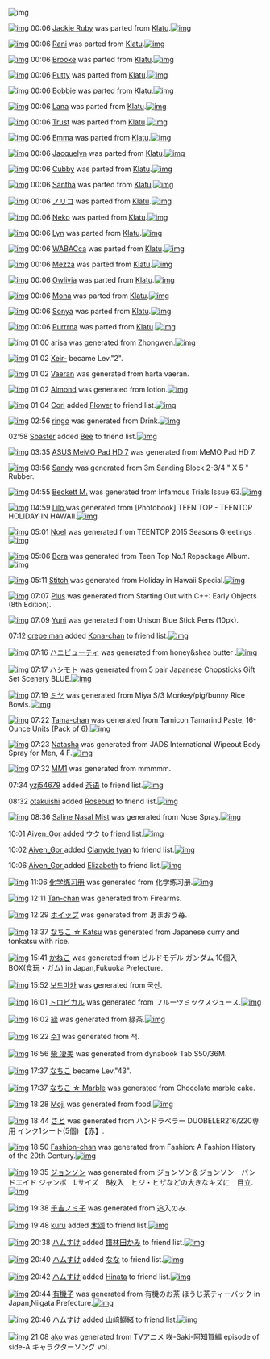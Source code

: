![img](http://gdrive-cdn.herokuapp.com/537b65a5bc09f0000721dda7/512px-barcode.png)

[![img](http://www.deviantsart.com/27tgo.png)](http://www.barcodekanojo.com/kanojo/3173847/Jackie%20Ruby) 00:06 [Jackie Ruby](http://www.barcodekanojo.com/kanojo/3173847/Jackie%20Ruby) was parted from [Klatu](http://www.barcodekanojo.com/kanojo/3173847/Jackie%20Ruby).[![img](http://www.deviantsart.com/1d20k6n.jpeg)](http://www.barcodekanojo.com/user/243243/Klatu) 

[![img](http://www.deviantsart.com/15oludt.png)](http://www.barcodekanojo.com/kanojo/3167632/Rani) 00:06 [Rani](http://www.barcodekanojo.com/kanojo/3167632/Rani) was parted from [Klatu](http://www.barcodekanojo.com/kanojo/3167632/Rani).[![img](http://www.deviantsart.com/1d20k6n.jpeg)](http://www.barcodekanojo.com/user/243243/Klatu) 

[![img](http://www.deviantsart.com/3sigqkq.png)](http://www.barcodekanojo.com/kanojo/3174670/Brooke) 00:06 [Brooke](http://www.barcodekanojo.com/kanojo/3174670/Brooke) was parted from [Klatu](http://www.barcodekanojo.com/kanojo/3174670/Brooke).[![img](http://www.deviantsart.com/1d20k6n.jpeg)](http://www.barcodekanojo.com/user/243243/Klatu) 

[![img](http://www.deviantsart.com/3fjh5ch.png)](http://www.barcodekanojo.com/kanojo/3174669/Putty) 00:06 [Putty](http://www.barcodekanojo.com/kanojo/3174669/Putty) was parted from [Klatu](http://www.barcodekanojo.com/kanojo/3174669/Putty).[![img](http://www.deviantsart.com/1d20k6n.jpeg)](http://www.barcodekanojo.com/user/243243/Klatu) 

[![img](http://www.deviantsart.com/11vp4l3.png)](http://www.barcodekanojo.com/kanojo/3183653/Bobbie) 00:06 [Bobbie](http://www.barcodekanojo.com/kanojo/3183653/Bobbie) was parted from [Klatu](http://www.barcodekanojo.com/kanojo/3183653/Bobbie).[![img](http://www.deviantsart.com/1d20k6n.jpeg)](http://www.barcodekanojo.com/user/243243/Klatu) 

[![img](http://www.deviantsart.com/2lao0h5.png)](http://www.barcodekanojo.com/kanojo/2164359/Lana) 00:06 [Lana](http://www.barcodekanojo.com/kanojo/2164359/Lana) was parted from [Klatu](http://www.barcodekanojo.com/kanojo/2164359/Lana).[![img](http://www.deviantsart.com/1d20k6n.jpeg)](http://www.barcodekanojo.com/user/243243/Klatu) 

[![img](http://www.deviantsart.com/19jgkmr.png)](http://www.barcodekanojo.com/kanojo/2955475/Trust) 00:06 [Trust](http://www.barcodekanojo.com/kanojo/2955475/Trust) was parted from [Klatu](http://www.barcodekanojo.com/kanojo/2955475/Trust).[![img](http://www.deviantsart.com/1d20k6n.jpeg)](http://www.barcodekanojo.com/user/243243/Klatu) 

[![img](http://www.deviantsart.com/3bi0js9.png)](http://www.barcodekanojo.com/kanojo/3079053/Emma) 00:06 [Emma](http://www.barcodekanojo.com/kanojo/3079053/Emma) was parted from [Klatu](http://www.barcodekanojo.com/kanojo/3079053/Emma).[![img](http://www.deviantsart.com/1d20k6n.jpeg)](http://www.barcodekanojo.com/user/243243/Klatu) 

[![img](http://www.deviantsart.com/1hmlb22.png)](http://www.barcodekanojo.com/kanojo/3062198/Jacquelyn) 00:06 [Jacquelyn](http://www.barcodekanojo.com/kanojo/3062198/Jacquelyn) was parted from [Klatu](http://www.barcodekanojo.com/kanojo/3062198/Jacquelyn).[![img](http://www.deviantsart.com/1d20k6n.jpeg)](http://www.barcodekanojo.com/user/243243/Klatu) 

[![img](http://www.deviantsart.com/2vhp3t1.png)](http://www.barcodekanojo.com/kanojo/3082186/Cubby) 00:06 [Cubby](http://www.barcodekanojo.com/kanojo/3082186/Cubby) was parted from [Klatu](http://www.barcodekanojo.com/kanojo/3082186/Cubby).[![img](http://www.deviantsart.com/1d20k6n.jpeg)](http://www.barcodekanojo.com/user/243243/Klatu) 

[![img](http://www.deviantsart.com/ggtp2e.png)](http://www.barcodekanojo.com/kanojo/2254089/Santha) 00:06 [Santha](http://www.barcodekanojo.com/kanojo/2254089/Santha) was parted from [Klatu](http://www.barcodekanojo.com/kanojo/2254089/Santha).[![img](http://www.deviantsart.com/1d20k6n.jpeg)](http://www.barcodekanojo.com/user/243243/Klatu) 

[![img](http://www.deviantsart.com/19hi77d.png)](http://www.barcodekanojo.com/kanojo/2941769/%E3%83%8E%E3%83%AA%E3%82%B3) 00:06 [ノリコ](http://www.barcodekanojo.com/kanojo/2941769/%E3%83%8E%E3%83%AA%E3%82%B3) was parted from [Klatu](http://www.barcodekanojo.com/kanojo/2941769/%E3%83%8E%E3%83%AA%E3%82%B3).[![img](http://www.deviantsart.com/1d20k6n.jpeg)](http://www.barcodekanojo.com/user/243243/Klatu) 

[![img](http://www.deviantsart.com/3gaiaqj.png)](http://www.barcodekanojo.com/kanojo/2939207/Neko) 00:06 [Neko](http://www.barcodekanojo.com/kanojo/2939207/Neko) was parted from [Klatu](http://www.barcodekanojo.com/kanojo/2939207/Neko).[![img](http://www.deviantsart.com/1d20k6n.jpeg)](http://www.barcodekanojo.com/user/243243/Klatu) 

[![img](http://www.deviantsart.com/2g0maho.png)](http://www.barcodekanojo.com/kanojo/3173036/Lyn) 00:06 [Lyn](http://www.barcodekanojo.com/kanojo/3173036/Lyn) was parted from [Klatu](http://www.barcodekanojo.com/kanojo/3173036/Lyn).[![img](http://www.deviantsart.com/1d20k6n.jpeg)](http://www.barcodekanojo.com/user/243243/Klatu) 

[![img](http://www.deviantsart.com/310udc6.png)](http://www.barcodekanojo.com/kanojo/3183658/WABACca) 00:06 [WABACca](http://www.barcodekanojo.com/kanojo/3183658/WABACca) was parted from [Klatu](http://www.barcodekanojo.com/kanojo/3183658/WABACca).[![img](http://www.deviantsart.com/1d20k6n.jpeg)](http://www.barcodekanojo.com/user/243243/Klatu) 

[![img](http://www.deviantsart.com/35chg66.png)](http://www.barcodekanojo.com/kanojo/3174668/Mezza) 00:06 [Mezza](http://www.barcodekanojo.com/kanojo/3174668/Mezza) was parted from [Klatu](http://www.barcodekanojo.com/kanojo/3174668/Mezza).[![img](http://www.deviantsart.com/1d20k6n.jpeg)](http://www.barcodekanojo.com/user/243243/Klatu) 

[![img](http://www.deviantsart.com/2v48j49.png)](http://www.barcodekanojo.com/kanojo/3178957/Owlivia) 00:06 [Owlivia](http://www.barcodekanojo.com/kanojo/3178957/Owlivia) was parted from [Klatu](http://www.barcodekanojo.com/kanojo/3178957/Owlivia).[![img](http://www.deviantsart.com/1d20k6n.jpeg)](http://www.barcodekanojo.com/user/243243/Klatu) 

[![img](http://www.deviantsart.com/2uo9ddi.png)](http://www.barcodekanojo.com/kanojo/3173848/Mona) 00:06 [Mona](http://www.barcodekanojo.com/kanojo/3173848/Mona) was parted from [Klatu](http://www.barcodekanojo.com/kanojo/3173848/Mona).[![img](http://www.deviantsart.com/1d20k6n.jpeg)](http://www.barcodekanojo.com/user/243243/Klatu) 

[![img](http://www.deviantsart.com/7hv26h.png)](http://www.barcodekanojo.com/kanojo/3179598/Sonya) 00:06 [Sonya](http://www.barcodekanojo.com/kanojo/3179598/Sonya) was parted from [Klatu](http://www.barcodekanojo.com/kanojo/3179598/Sonya).[![img](http://www.deviantsart.com/1d20k6n.jpeg)](http://www.barcodekanojo.com/user/243243/Klatu) 

[![img](http://www.deviantsart.com/1pk9j95.png)](http://www.barcodekanojo.com/kanojo/3174671/Purrrna) 00:06 [Purrrna](http://www.barcodekanojo.com/kanojo/3174671/Purrrna) was parted from [Klatu](http://www.barcodekanojo.com/kanojo/3174671/Purrrna).[![img](http://www.deviantsart.com/1d20k6n.jpeg)](http://www.barcodekanojo.com/user/243243/Klatu) 

[![img](http://www.deviantsart.com/jumrg6.png)](http://www.barcodekanojo.com/kanojo/3191987/arisa) 01:00 [arisa](http://www.barcodekanojo.com/kanojo/3191987/arisa) was generated from Zhongwen.[![img](http://www.deviantsart.com/2thhrje.jpeg)](http://www.barcodekanojo.com/product_images/barcode/6016676/1421942392/50x50xZhongwen.jpg,qw=88,ah=88.pagespeed.ic.DLOM184dMU.jpg) 

[![img](http://www.deviantsart.com/15ud2c1.jpeg)](http://www.barcodekanojo.com/user/442587/Xeir-) 01:02 [Xeir-](http://www.barcodekanojo.com/user/442587/Xeir-) became Lev."2".

[![img](http://www.deviantsart.com/v1pa8o.png)](http://www.barcodekanojo.com/kanojo/3191988/Vaeran) 01:02 [Vaeran](http://www.barcodekanojo.com/kanojo/3191988/Vaeran) was generated from harta vaeran.

[![img](http://www.deviantsart.com/1v5lvrc.png)](http://www.barcodekanojo.com/kanojo/3191989/Almond) 01:02 [Almond](http://www.barcodekanojo.com/kanojo/3191989/Almond) was generated from lotion.[![img](http://www.deviantsart.com/3tlj9p7.jpeg)](http://www.barcodekanojo.com/product_images/barcode/6016678/1421942538/lotion.jpg) 

[![img](http://www.deviantsart.com/3hin853.jpeg)](http://www.barcodekanojo.com/user/377874/Cori) 01:04 [Cori](http://www.barcodekanojo.com/user/377874/Cori) added [Flower](http://www.barcodekanojo.com/kanojo/1454565/Flower) to friend list.[![img](http://www.deviantsart.com/224ic2p.png)](http://www.barcodekanojo.com/kanojo/1454565/Flower) 

[![img](http://www.deviantsart.com/2vlc56r.png)](http://www.barcodekanojo.com/kanojo/3191990/ringo) 02:56 [ringo](http://www.barcodekanojo.com/kanojo/3191990/ringo) was generated from Drink.[![img](http://www.deviantsart.com/3b4h8r5.jpeg)](http://www.barcodekanojo.com/product_images/barcode/6016680/1421949314/Drink.jpg) 

02:58 [Sbaster](http://www.barcodekanojo.com/user/457243/Sbaster) added [Bee](http://www.barcodekanojo.com/kanojo/2631580/Bee) to friend list.[![img](http://www.deviantsart.com/t4cj8a.png)](http://www.barcodekanojo.com/kanojo/2631580/Bee) 

[![img](http://www.deviantsart.com/2848fsd.png)](http://www.barcodekanojo.com/kanojo/3191991/ASUS%20MeMO%20Pad%20HD%207) 03:35 [ASUS MeMO Pad HD 7](http://www.barcodekanojo.com/kanojo/3191991/ASUS%20MeMO%20Pad%20HD%207) was generated from MeMO Pad HD 7.

[![img](http://www.deviantsart.com/tmqj0q.png)](http://www.barcodekanojo.com/kanojo/3191992/Sandy) 03:56 [Sandy](http://www.barcodekanojo.com/kanojo/3191992/Sandy) was generated from 3m Sanding Block 2-3/4 " X 5 " Rubber.

[![img](http://www.deviantsart.com/2dhojo8.png)](http://www.barcodekanojo.com/kanojo/3191993/Beckett%20M.) 04:55 [Beckett M.](http://www.barcodekanojo.com/kanojo/3191993/Beckett%20M.) was generated from Infamous Trials Issue 63.[![img](http://www.deviantsart.com/10pdv6k.jpeg)](http://www.barcodekanojo.com/product_images/barcode/6016684/1421956486/Infamous%20Trials%20Issue%2063.jpg) 

[![img](http://www.deviantsart.com/u2lfhh.png)](http://www.barcodekanojo.com/kanojo/3191994/Lilo%20) 04:59 [Lilo ](http://www.barcodekanojo.com/kanojo/3191994/Lilo%20) was generated from [Photobook] TEEN TOP - TEENTOP HOLIDAY IN HAWAII.[![img](http://www.deviantsart.com/360aa20.jpeg)](http://www.barcodekanojo.com/product_images/barcode/6016685/1421956703/50x50x,P5BPhotobook,P5D,P20TEEN,P20TOP,P20-,P20TEENTOP,P20HOLIDAY,P20IN,P20HAWAII.jpg,qw=88,ah=88.pagespeed.ic.mcP3k_Mx_o.jpg) 

[![img](http://www.deviantsart.com/3uql9sl.png)](http://www.barcodekanojo.com/kanojo/3191995/Noel) 05:01 [Noel](http://www.barcodekanojo.com/kanojo/3191995/Noel) was generated from TEENTOP 2015 Seasons Greetings .[![img](http://www.deviantsart.com/gmg066.jpeg)](http://www.barcodekanojo.com/product_images/barcode/6016686/1421956839/50x50xTEENTOP,P202015,P20Seasons,P20Greetings,P20.jpg,qw=88,ah=88.pagespeed.ic.-OpIcJQh0K.jpg) 

[![img](http://www.deviantsart.com/3prc2iq.png)](http://www.barcodekanojo.com/kanojo/3191996/Bora) 05:06 [Bora](http://www.barcodekanojo.com/kanojo/3191996/Bora) was generated from Teen Top No.1 Repackage Album.[![img](http://www.deviantsart.com/2qov4nu.jpeg)](http://www.barcodekanojo.com/product_images/barcode/6016687/1421957114/Teen%20Top%20No.1%20Repackage%20Album.jpg) 

[![img](http://www.deviantsart.com/12rhrl3.png)](http://www.barcodekanojo.com/kanojo/3191997/Stitch) 05:11 [Stitch](http://www.barcodekanojo.com/kanojo/3191997/Stitch) was generated from Holiday in Hawaii Special.[![img](http://www.deviantsart.com/11ia96m.jpeg)](http://www.barcodekanojo.com/product_images/barcode/6016688/1421957468/50x50xHoliday,P20in,P20Hawaii,P20Special.jpg,qw=88,ah=88.pagespeed.ic.4PJzF7z1Or.jpg) 

[![img](http://www.deviantsart.com/1fgmb7.png)](http://www.barcodekanojo.com/kanojo/3191998/Plus) 07:07 [Plus](http://www.barcodekanojo.com/kanojo/3191998/Plus) was generated from Starting Out with C++: Early Objects (8th Edition).

[![img](http://www.deviantsart.com/6o20e7.png)](http://www.barcodekanojo.com/kanojo/3191999/Yuni) 07:09 [Yuni](http://www.barcodekanojo.com/kanojo/3191999/Yuni) was generated from Unison Blue Stick Pens (10pk).

07:12 [crepe man](http://www.barcodekanojo.com/user/441787/crepe%20man) added [Kona-chan](http://www.barcodekanojo.com/kanojo/433547/Kona-chan) to friend list.[![img](http://www.deviantsart.com/3hvd2mc.png)](http://www.barcodekanojo.com/kanojo/433547/Kona-chan) 

[![img](http://www.deviantsart.com/1d6imaq.png)](http://www.barcodekanojo.com/kanojo/3192000/%E3%83%8F%E3%83%8B%E3%83%93%E3%83%A5%E3%83%BC%E3%83%86%E3%82%A3) 07:16 [ハニビューティ](http://www.barcodekanojo.com/kanojo/3192000/%E3%83%8F%E3%83%8B%E3%83%93%E3%83%A5%E3%83%BC%E3%83%86%E3%82%A3) was generated from honey&amp;shea butter .[![img](http://www.deviantsart.com/1qr20ts.jpeg)](http://www.barcodekanojo.com/product_images/barcode/6016692/1421964946/honey%26shea%20butter%20.jpg) 

[![img](http://www.deviantsart.com/2jlfhvk.png)](http://www.barcodekanojo.com/kanojo/3192001/%E3%83%8F%E3%82%B7%E3%83%A2%E3%83%88) 07:17 [ハシモト](http://www.barcodekanojo.com/kanojo/3192001/%E3%83%8F%E3%82%B7%E3%83%A2%E3%83%88) was generated from 5 pair Japanese Chopsticks Gift Set Scenery BLUE.[![img](http://www.deviantsart.com/2vkl09j.jpeg)](http://www.barcodekanojo.com/product_images/barcode/6016693/1421964991/5%20pair%20Japanese%20Chopsticks%20Gift%20Set%20Scenery%20BLUE.jpg) 

[![img](http://www.deviantsart.com/11usnbh.png)](http://www.barcodekanojo.com/kanojo/3192002/%E3%83%9F%E3%83%A4) 07:19 [ミヤ](http://www.barcodekanojo.com/kanojo/3192002/%E3%83%9F%E3%83%A4) was generated from Miya S/3 Monkey/pig/bunny Rice Bowls.[![img](http://www.deviantsart.com/28r69dg.jpeg)](http://www.barcodekanojo.com/product_images/barcode/6016694/1421965116/Miya%20S%2F3%20Monkey%2Fpig%2Fbunny%20Rice%20Bowls.jpg) 

[![img](http://www.deviantsart.com/383rjfi.png)](http://www.barcodekanojo.com/kanojo/3192003/Tama-chan) 07:22 [Tama-chan](http://www.barcodekanojo.com/kanojo/3192003/Tama-chan) was generated from Tamicon Tamarind Paste, 16-Ounce Units (Pack of 6).[![img](http://www.deviantsart.com/17h2q2g.jpeg)](http://www.barcodekanojo.com/product_images/barcode/6016695/1421965286/Tamicon%20Tamarind%20Paste%2C%2016-Ounce%20Units%20%28Pack%20of%206%29.jpg) 

[![img](http://www.deviantsart.com/1lmeq2j.png)](http://www.barcodekanojo.com/kanojo/3192004/Natasha) 07:23 [Natasha](http://www.barcodekanojo.com/kanojo/3192004/Natasha) was generated from JADS International Wipeout Body Spray for Men, 4 F.[![img](http://www.deviantsart.com/3i6sa4i.jpeg)](http://www.barcodekanojo.com/product_images/barcode/6016696/1421965380/JADS%20International%20Wipeout%20Body%20Spray%20for%20Men%2C%204%20F.jpg) 

[![img](http://www.deviantsart.com/3850eha.png)](http://www.barcodekanojo.com/kanojo/3192005/MM1) 07:32 [MM1](http://www.barcodekanojo.com/kanojo/3192005/MM1) was generated from mmmmm.

07:34 [yzj54679](http://www.barcodekanojo.com/user/499825/yzj54679) added [茶语](http://www.barcodekanojo.com/kanojo/215048/%E8%8C%B6%E8%AF%AD) to friend list.[![img](http://www.deviantsart.com/emdjvd.png)](http://www.barcodekanojo.com/kanojo/215048/%E8%8C%B6%E8%AF%AD) 

08:32 [otakuishi](http://www.barcodekanojo.com/user/499826/otakuishi) added [Rosebud](http://www.barcodekanojo.com/kanojo/28385/Rosebud) to friend list.[![img](http://www.deviantsart.com/4bdcns.png)](http://www.barcodekanojo.com/kanojo/28385/Rosebud) 

[![img](http://www.deviantsart.com/1jfoam7.png)](http://www.barcodekanojo.com/kanojo/3192006/Saline%20Nasal%20Mist) 08:36 [Saline Nasal Mist](http://www.barcodekanojo.com/kanojo/3192006/Saline%20Nasal%20Mist) was generated from Nose Spray.[![img](http://www.deviantsart.com/12saitf.jpeg)](http://www.barcodekanojo.com/product_images/barcode/6016700/1421969745/50x50xNose,P20Spray.jpg,qw=88,ah=88.pagespeed.ic.URBOBNbGbs.jpg) 

10:01 [Aiven_Gor ](http://www.barcodekanojo.com/user/499827/Aiven_Gor%20) added [ウク](http://www.barcodekanojo.com/kanojo/2399102/%E3%82%A6%E3%82%AF) to friend list.[![img](http://www.deviantsart.com/1tc4shu.png)](http://www.barcodekanojo.com/kanojo/2399102/%E3%82%A6%E3%82%AF) 

10:02 [Aiven_Gor ](http://www.barcodekanojo.com/user/499827/Aiven_Gor%20) added [Cianyde tyan](http://www.barcodekanojo.com/kanojo/2554983/Cianyde%20tyan) to friend list.[![img](http://www.deviantsart.com/7thjl4.png)](http://www.barcodekanojo.com/kanojo/2554983/Cianyde%20tyan) 

10:06 [Aiven_Gor ](http://www.barcodekanojo.com/user/499827/Aiven_Gor%20) added [Elizabeth](http://www.barcodekanojo.com/kanojo/628558/Elizabeth) to friend list.[![img](http://www.deviantsart.com/3bks4p8.png)](http://www.barcodekanojo.com/kanojo/628558/Elizabeth) 

[![img](http://www.deviantsart.com/3cid9kk.png)](http://www.barcodekanojo.com/kanojo/3192007/%E5%8C%96%E5%AD%A6%E7%BB%83%E4%B9%A0%E5%86%8C) 11:06 [化学练习册](http://www.barcodekanojo.com/kanojo/3192007/%E5%8C%96%E5%AD%A6%E7%BB%83%E4%B9%A0%E5%86%8C) was generated from 化学练习册.[![img](http://www.deviantsart.com/17st8j0.jpeg)](http://www.barcodekanojo.com/product_images/barcode/6016704/1421978758/50x50x,PE5,P8C,P96,PE5,PAD,PA6,PE7,PBB,P83,PE4,PB9,PA0,PE5,P86,P8C.jpg,qw=88,ah=88.pagespeed.ic.a8SSGaNvcg.jpg) 

[![img](http://www.deviantsart.com/p7r83.png)](http://www.barcodekanojo.com/kanojo/3192008/Tan-chan) 12:11 [Tan-chan](http://www.barcodekanojo.com/kanojo/3192008/Tan-chan) was generated from Firearms.

[![img](http://www.deviantsart.com/2v7608m.png)](http://www.barcodekanojo.com/kanojo/3192009/%E3%83%9B%E3%82%A4%E3%83%83%E3%83%97) 12:29 [ホイップ](http://www.barcodekanojo.com/kanojo/3192009/%E3%83%9B%E3%82%A4%E3%83%83%E3%83%97) was generated from あまおう苺.

[![img](http://www.deviantsart.com/2hb8074.png)](http://www.barcodekanojo.com/kanojo/3192010/%E3%81%AA%E3%81%A1%E3%81%93%20%E2%98%86%20Katsu) 13:37 [なちこ ☆ Katsu](http://www.barcodekanojo.com/kanojo/3192010/%E3%81%AA%E3%81%A1%E3%81%93%20%E2%98%86%20Katsu) was generated from Japanese curry and tonkatsu with rice.

[![img](http://www.deviantsart.com/1rvkdo5.png)](http://www.barcodekanojo.com/kanojo/3192011/%E3%81%8B%E3%81%AD%E3%81%93) 15:41 [かねこ](http://www.barcodekanojo.com/kanojo/3192011/%E3%81%8B%E3%81%AD%E3%81%93) was generated from ビルドモデル ガンダム 10個入 BOX(食玩・ガム) in Japan,Fukuoka Prefecture.

[![img](http://www.deviantsart.com/3fespil.png)](http://www.barcodekanojo.com/kanojo/3192012/%EB%B3%B4%EB%93%9C%EB%A7%88%EC%B9%B4) 15:52 [보드마카](http://www.barcodekanojo.com/kanojo/3192012/%EB%B3%B4%EB%93%9C%EB%A7%88%EC%B9%B4) was generated from 국산.

[![img](http://www.deviantsart.com/27ehrrn.png)](http://www.barcodekanojo.com/kanojo/3192013/%E3%83%88%E3%83%AD%E3%83%94%E3%82%AB%E3%83%AB) 16:01 [トロピカル](http://www.barcodekanojo.com/kanojo/3192013/%E3%83%88%E3%83%AD%E3%83%94%E3%82%AB%E3%83%AB) was generated from フルーツミックスジュース.[![img](http://www.deviantsart.com/1k2c35n.jpeg)](http://www.barcodekanojo.com/product_images/barcode/6016710/1421996425/%E3%83%95%E3%83%AB%E3%83%BC%E3%83%84%E3%83%9F%E3%83%83%E3%82%AF%E3%82%B9%E3%82%B8%E3%83%A5%E3%83%BC%E3%82%B9.jpg) 

[![img](http://www.deviantsart.com/3k1rtcr.png)](http://www.barcodekanojo.com/kanojo/3192014/%E7%B7%91) 16:02 [緑](http://www.barcodekanojo.com/kanojo/3192014/%E7%B7%91) was generated from 緑茶.[![img](http://www.deviantsart.com/615s87.jpeg)](http://www.barcodekanojo.com/product_images/barcode/2817609/1421996556/%E7%B7%91%E8%8C%B6.jpg) 

[![img](http://www.deviantsart.com/2s10nfr.png)](http://www.barcodekanojo.com/kanojo/3192015/%EC%88%981) 16:22 [수1](http://www.barcodekanojo.com/kanojo/3192015/%EC%88%981) was generated from 책.

[![img](http://www.deviantsart.com/tkhsr5.png)](http://www.barcodekanojo.com/kanojo/3192016/%E6%9F%B4%20%E5%87%84%E7%BE%8E) 16:56 [柴 凄美](http://www.barcodekanojo.com/kanojo/3192016/%E6%9F%B4%20%E5%87%84%E7%BE%8E) was generated from dynabook Tab S50/36M.

[![img](http://www.deviantsart.com/1lb4fit.jpeg)](http://www.barcodekanojo.com/user/314581/%E3%81%AA%E3%81%A1%E3%81%93) 17:37 [なちこ](http://www.barcodekanojo.com/user/314581/%E3%81%AA%E3%81%A1%E3%81%93) became Lev."43".

[![img](http://www.deviantsart.com/18rl9le.png)](http://www.barcodekanojo.com/kanojo/3192017/%E3%81%AA%E3%81%A1%E3%81%93%20%E2%98%86%20Marble) 17:37 [なちこ ☆ Marble](http://www.barcodekanojo.com/kanojo/3192017/%E3%81%AA%E3%81%A1%E3%81%93%20%E2%98%86%20Marble) was generated from Chocolate marble cake.

[![img](http://www.deviantsart.com/2b3d90f.png)](http://www.barcodekanojo.com/kanojo/3192018/Moji) 18:28 [Moji](http://www.barcodekanojo.com/kanojo/3192018/Moji) was generated from food.[![img](http://www.deviantsart.com/35j8a6q.jpeg)](http://www.barcodekanojo.com/product_images/barcode/6016714/1422005238/50x50xfood.jpg,qw=88,ah=88.pagespeed.ic.rHsz_TWVWc.jpg) 

[![img](http://www.deviantsart.com/1kec6se.png)](http://www.barcodekanojo.com/kanojo/3192019/%E3%81%95%E3%81%A8) 18:44 [さと](http://www.barcodekanojo.com/kanojo/3192019/%E3%81%95%E3%81%A8) was generated from ハンドラベラー DUOBELER216/220専用 インク1シート(5個) 【赤】.

[![img](http://www.deviantsart.com/tj8c5d.png)](http://www.barcodekanojo.com/kanojo/3192020/Fashion-chan) 18:50 [Fashion-chan](http://www.barcodekanojo.com/kanojo/3192020/Fashion-chan) was generated from Fashion: A Fashion History of the 20th Century.[![img](http://www.deviantsart.com/29kgv7q.jpeg)](http://www.barcodekanojo.com/product_images/barcode/6016715/1422006571/Fashion%3A%20A%20Fashion%20History%20of%20the%2020th%20Century.jpg) 

[![img](http://www.deviantsart.com/26dah9s.png)](http://www.barcodekanojo.com/kanojo/3192021/%E3%82%B8%E3%83%A7%E3%83%B3%E3%82%BD%E3%83%B3) 19:35 [ジョンソン](http://www.barcodekanojo.com/kanojo/3192021/%E3%82%B8%E3%83%A7%E3%83%B3%E3%82%BD%E3%83%B3) was generated from ジョンソン＆ジョンソン　バンドエイド ジャンボ　Lサイズ　8枚入　ヒジ・ヒザなどの大きなキズに　目立.[![img](http://www.deviantsart.com/qrbg6l.jpeg)](http://www.barcodekanojo.com/product_images/barcode/2839686/1310972048/%E3%83%90%E3%83%B3%E3%83%89%E3%82%A8%E3%82%A4%E3%83%89%20%E3%82%B8%E3%83%A3%E3%83%B3%E3%83%9C%EF%BC%AC%E3%82%B5%E3%82%A4%E3%82%BA.jpg) 

[![img](http://www.deviantsart.com/1k0atq6.png)](http://www.barcodekanojo.com/kanojo/3192022/%E5%8D%83%E5%90%89%E3%83%8E%E3%83%9F%E5%AD%90) 19:38 [千吉ノミ子](http://www.barcodekanojo.com/kanojo/3192022/%E5%8D%83%E5%90%89%E3%83%8E%E3%83%9F%E5%AD%90) was generated from 追入のみ.

[![img](http://www.deviantsart.com/1fo8cuh.jpeg)](http://www.barcodekanojo.com/user/471710/kuru) 19:48 [kuru](http://www.barcodekanojo.com/user/471710/kuru) added [木颂](http://www.barcodekanojo.com/kanojo/2866334/%E6%9C%A8%E9%A2%82) to friend list.[![img](http://www.deviantsart.com/24q9c6u.png)](http://www.barcodekanojo.com/kanojo/2866334/%E6%9C%A8%E9%A2%82) 

[![img](http://www.deviantsart.com/3ueb4vl.jpeg)](http://www.barcodekanojo.com/user/31615/%E3%83%8F%E3%83%A0%E3%81%99%E3%81%91) 20:38 [ハムすけ](http://www.barcodekanojo.com/user/31615/%E3%83%8F%E3%83%A0%E3%81%99%E3%81%91) added [譜林田かみ](http://www.barcodekanojo.com/kanojo/2596073/%E8%AD%9C%E6%9E%97%E7%94%B0%E3%81%8B%E3%81%BF) to friend list.[![img](http://www.deviantsart.com/22hr3dh.png)](http://www.barcodekanojo.com/kanojo/2596073/%E8%AD%9C%E6%9E%97%E7%94%B0%E3%81%8B%E3%81%BF) 

[![img](http://www.deviantsart.com/3ueb4vl.jpeg)](http://www.barcodekanojo.com/user/31615/%E3%83%8F%E3%83%A0%E3%81%99%E3%81%91) 20:40 [ハムすけ](http://www.barcodekanojo.com/user/31615/%E3%83%8F%E3%83%A0%E3%81%99%E3%81%91) added [なな](http://www.barcodekanojo.com/kanojo/3142580/%E3%81%AA%E3%81%AA) to friend list.[![img](http://www.deviantsart.com/3oc8tp2.png)](http://www.barcodekanojo.com/kanojo/3142580/%E3%81%AA%E3%81%AA) 

[![img](http://www.deviantsart.com/3ueb4vl.jpeg)](http://www.barcodekanojo.com/user/31615/%E3%83%8F%E3%83%A0%E3%81%99%E3%81%91) 20:42 [ハムすけ](http://www.barcodekanojo.com/user/31615/%E3%83%8F%E3%83%A0%E3%81%99%E3%81%91) added [Hinata](http://www.barcodekanojo.com/kanojo/2608730/Hinata) to friend list.[![img](http://www.deviantsart.com/25ndc3n.png)](http://www.barcodekanojo.com/kanojo/2608730/Hinata) 

[![img](http://www.deviantsart.com/18acq99.png)](http://www.barcodekanojo.com/kanojo/3192023/%E6%9C%89%E6%A9%9F%E5%AD%90) 20:44 [有機子](http://www.barcodekanojo.com/kanojo/3192023/%E6%9C%89%E6%A9%9F%E5%AD%90) was generated from 有機のお茶 ほうじ茶ティーバック  in Japan,Niigata Prefecture.[![img](http://www.deviantsart.com/2fd8pje.jpeg)](http://www.barcodekanojo.com/product_images/barcode/6016721/1422013448/%E6%9C%89%E6%A9%9F%E3%81%AE%E3%81%8A%E8%8C%B6%20%E3%81%BB%E3%81%86%E3%81%98%E8%8C%B6%E3%83%86%E3%82%A3%E3%83%BC%E3%83%90%E3%83%83%E3%82%AF%20.jpg) 

[![img](http://www.deviantsart.com/3ueb4vl.jpeg)](http://www.barcodekanojo.com/user/31615/%E3%83%8F%E3%83%A0%E3%81%99%E3%81%91) 20:46 [ハムすけ](http://www.barcodekanojo.com/user/31615/%E3%83%8F%E3%83%A0%E3%81%99%E3%81%91) added [山﨑鰤緒](http://www.barcodekanojo.com/kanojo/3112942/%E5%B1%B1%EF%A8%91%E9%B0%A4%E7%B7%92) to friend list.[![img](http://www.deviantsart.com/2jmk7ol.png)](http://www.barcodekanojo.com/kanojo/3112942/%E5%B1%B1%EF%A8%91%E9%B0%A4%E7%B7%92) 

[![img](http://www.deviantsart.com/2om9fnq.png)](http://www.barcodekanojo.com/kanojo/3192024/ako) 21:08 [ako](http://www.barcodekanojo.com/kanojo/3192024/ako) was generated from TVアニメ 咲-Saki-阿知賀編 episode of side-A キャラクターソング vol..

